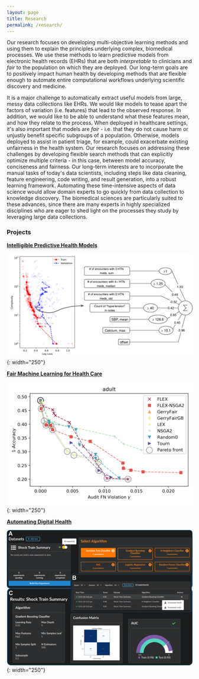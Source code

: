 ```yaml
---
layout: page
title: Research 
permalink: /research/
---
```


Our research focuses on developing multi-objective learning methods and using them to explain the principles underlying complex, biomedical processes.
We use these methods to learn predictive models from electronic health records (EHRs) that are both *interpretable* to clinicians and *fair* to the population on which they are deployed. 
Our long-term goals are to positively impact human health by developing methods that are flexible enough to automate entire computational workflows underlying scientific discovery and medicine.

It is a major challenge to automatically extract useful models from large, messy data collections like EHRs.
We would like models to tease apart the factors of variation (i.e. features) that lead to the observed response.
In addition, we would like to be able to understand what these features mean, and how they relate to the process. 
When deployed in healthcare settings, it's also important that models are *fair* - i.e. that they do not cause harm or unjustly benefit specific subgroups of a population. 
Otherwise, models deployed to assist in patient triage, for example, could exacerbate existing unfairness in the health system. 
Our research focuses on addressing these challenges by developing flexible search methods that can explicitly optimize multiple criteria - in this case, between model accuracy, conciseness and fairness. 
Our long-term interests are to incorporate the manual tasks of today's data scientists, including steps like data cleaning, feature engineering, code writing, and result generation, into a robust learning framework. 
Automating these time-intensive aspects of data science would allow domain experts to go quickly from data collection to knowledge discovery. 
The biomedical sciences are particularly suited to these advances, since there are many experts in highly specialized disciplines who are eager to shed light on the processes they study by leveraging large data collections.

### Projects

[**Intelligible Predictive Health Models**](interpretable-ml)

[![aTRH model](/docs/assets/aTRH_model.svg)](interpretable-ml){: width="250"}

[**Fair Machine Learning for Health Care**](fair-ml)

[![pareto_front](/docs/assets/pareto_adult.png)](fair-ml){: width="250"}

[**Automating Digital Health**](automl)

[![PennAI](/docs/assets/pennai_overview_r2.png)](autml){: width="250"}

